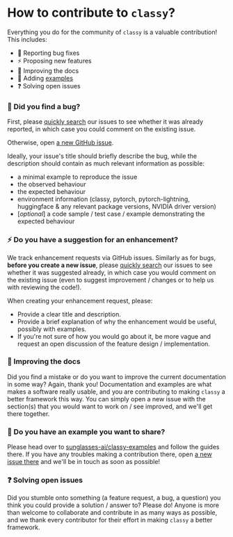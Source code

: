 # How to contribute to `classy`?

Everything you do for the community of `classy` is a valuable contribution! This includes:

- 🐞 Reporting bug fixes
- :zap: Proposing new features
- :scroll: Improving the docs
- :book: Adding [examples](https://github.com/sunglasses-ai/classy-examples)
- :question: Solving open issues

### 🐞 Did you find a bug?

First, please [quickly search](https://github.com/sunglasses-ai/classy/issues) our issues to see whether it was already reported, in which case you could comment on the existing issue.

Otherwise, open [a new GitHub issue](https://github.com/sunglasses-ai/classy/issues/new). 

Ideally, your issue's title should briefly describe the bug, while the description should contain as much relevant information as possible:
- a minimal example to reproduce the issue
- the observed behaviour
- the expected behaviour
- environment information (classy, pytorch, pytorch-lightning, huggingface & any relevant package versions, NVIDIA driver version)
- [*optional*] a code sample / test case / example demonstrating the expected behaviour

### :zap: Do you have a suggestion for an enhancement?

We track enhancement requests via GitHub issues. Similarly as for bugs, **before you create a new issue**, please [quickly search](https://github.com/sunglasses-ai/classy/issues) our issues to see whether it was suggested already, in which case you would comment on the existing issue (even to suggest improvement / changes or to help us with reviewing the code!). 

When creating your enhancement request, please:

- Provide a clear title and description.
- Provide a brief explanation of why the enhancement would be useful, possibly with examples.
- If you're not sure of how you would go about it, be more vague and request an open discussion of the feature design / implementation.

### :scroll: Improving the docs

Did you find a mistake or do you want to improve the current documentation in some way? Again, thank you! Documentation and examples are what makes a software really usable, and you are contributing to making `classy` a better framework this way. You can simply open a new issue with the section(s) that you would want to work on / see improved, and we'll get there together.

### :book: Do you have an example you want to share?

Please head over to [sunglasses-ai/classy-examples](https://github.com/sunglasses-ai/classy-examples) and follow the guides there.
If you have any troubles making a contribution there, open [a new issue there](https://github.com/sunglasses-ai/classy-examples/issues/new) and we'll be in touch as soon as possible!

### :question: Solving open issues

Did you stumble onto something (a feature request, a bug, a question) you think you could provide a solution / answer to? Please do!
Anyone is more than welcome to collaborate and contribute in as many ways as possible, and we thank every contributor for their effort in making `classy` a better framework.

